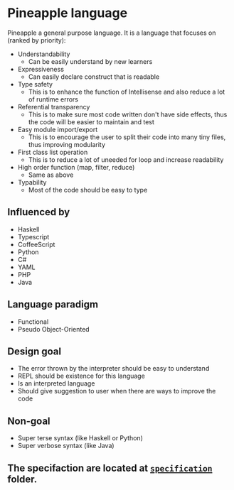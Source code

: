 # Pineapple language
Pineapple  a general purpose language.
It is a language that focuses on (ranked by priority):
- Understandability
    - Can be easily understand by new learners
- Expressiveness
    - Can easily declare construct that is readable
- Type safety
    - This is to enhance the function of Intellisense and also reduce a lot of runtime errors
- Referential transparency
    - This is to make sure most code written don't have side effects, thus the code will be easier to maintain and test
- Easy module import/export
    - This is to encourage the user to split their code into many tiny files, thus improving modularity
- First class list operation
    - This is to reduce a lot of uneeded for loop and increase readability
- High order function (map, filter, reduce)
    - Same as above
- Typability
    - Most of the code should be easy to type 


## Influenced by
- Haskell
- Typescript
- CoffeeScript
- Python
- C#
- YAML
- PHP
- Java

## Language paradigm
- Functional
- Pseudo Object-Oriented

## Design goal
- The error thrown by the interpreter should be easy to understand
- REPL should be existence for this language
- Is an interpreted language
- Should give suggestion to user when there are ways to improve the code

## Non-goal
- Super terse syntax (like Haskell or Python)
- Super verbose syntax (like Java)

## The specifaction are located at [`specification`](https://github.com/wongjiahau/Pineapple/tree/master/specification) folder.
